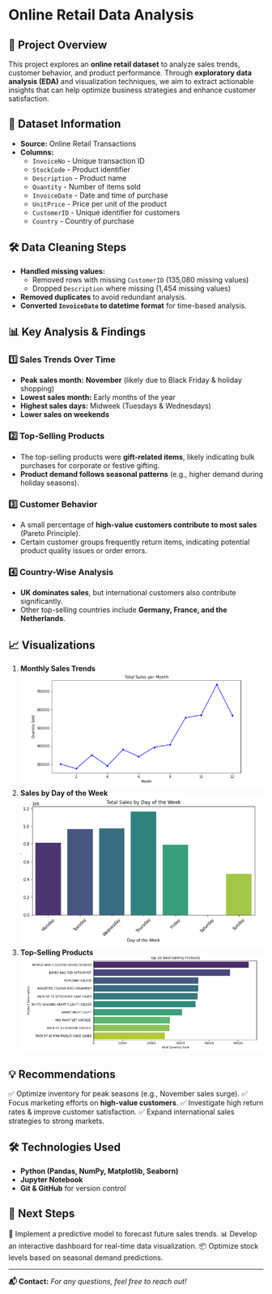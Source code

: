 # Online Retail Data Analysis

## 📌 Project Overview
This project explores an **online retail dataset** to analyze sales trends, customer behavior, and product performance. Through **exploratory data analysis (EDA)** and visualization techniques, we aim to extract actionable insights that can help optimize business strategies and enhance customer satisfaction.

## 📂 Dataset Information
- **Source:** Online Retail Transactions
- **Columns:**
  - `InvoiceNo` - Unique transaction ID
  - `StockCode` - Product identifier
  - `Description` - Product name
  - `Quantity` - Number of items sold
  - `InvoiceDate` - Date and time of purchase
  - `UnitPrice` - Price per unit of the product
  - `CustomerID` - Unique identifier for customers
  - `Country` - Country of purchase

## 🛠️ Data Cleaning Steps
- **Handled missing values:**
  - Removed rows with missing `CustomerID` (135,080 missing values)
  - Dropped `Description` where missing (1,454 missing values)
- **Removed duplicates** to avoid redundant analysis.
- **Converted `InvoiceDate` to datetime format** for time-based analysis.

## 📊 Key Analysis & Findings
### 1️⃣ Sales Trends Over Time
- **Peak sales month:** **November** (likely due to Black Friday & holiday shopping)
- **Lowest sales month:** Early months of the year
- **Highest sales days:** Midweek (Tuesdays & Wednesdays)
- **Lower sales on weekends**

### 2️⃣ Top-Selling Products
- The top-selling products were **gift-related items**, likely indicating bulk purchases for corporate or festive gifting.
- **Product demand follows seasonal patterns** (e.g., higher demand during holiday seasons).

### 3️⃣ Customer Behavior
- A small percentage of **high-value customers contribute to most sales** (Pareto Principle).
- Certain customer groups frequently return items, indicating potential product quality issues or order errors.

### 4️⃣ Country-Wise Analysis
- **UK dominates sales**, but international customers also contribute significantly.
- Other top-selling countries include **Germany, France, and the Netherlands**.

## 📈 Visualizations
1. **Monthly Sales Trends** ![Monthly Sales Graph](images/Total_Sales_per_Month.png)
2. **Sales by Day of the Week** ![Sales per Day](images/Total_Sales_per_Day.png)
3. **Top-Selling Products** ![Top Products](images/Top_10_Best_Selling_Products.png)

## 💡 Recommendations
✅ Optimize inventory for peak seasons (e.g., November sales surge).
✅ Focus marketing efforts on **high-value customers**.
✅ Investigate high return rates & improve customer satisfaction.
✅ Expand international sales strategies to strong markets.

## 🛠️ Technologies Used
- **Python (Pandas, NumPy, Matplotlib, Seaborn)**
- **Jupyter Notebook**
- **Git & GitHub** for version control

## 📌 Next Steps
🚀 Implement a predictive model to forecast future sales trends.
📊 Develop an interactive dashboard for real-time data visualization.
📦 Optimize stock levels based on seasonal demand predictions.

---
**📬 Contact:** _For any questions, feel free to reach out!_
